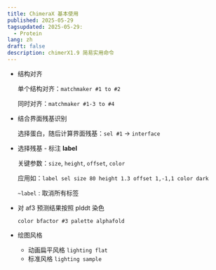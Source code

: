 ```yaml
---
title: ChimeraX 基本使用
published: 2025-05-29
tagsupdated: 2025-05-29:
  - Protein
lang: zh
draft: false
description: chimerX1.9 简易实用命令
---
```

<!-- abbrlink: birth-of-retypeset -->

- 结构对齐
    
    单个结构对齐：`matchmaker #1 to #2`
    
    同时对齐：`matchmaker #1-3 to #4` 
    
- 结合界面残基识别
    
    选择蛋白，随后计算界面残基：`sel #1` → `interface`
    
- 选择残基 - 标注 **label**
    
    关键参数：`size`, `height`, `offset`, `color` 
    
    应用如：`label sel size 80 height 1.3 offset 1,-1,1 color dark`
    
    `~label` : 取消所有标签
    

- 对 af3 预测结果按照 plddt 染色
    
    `color bfactor #3 palette alphafold`
    

- 绘图风格
    - 动画扁平风格 `lighting flat`
    - 标准风格 `lighting sample`